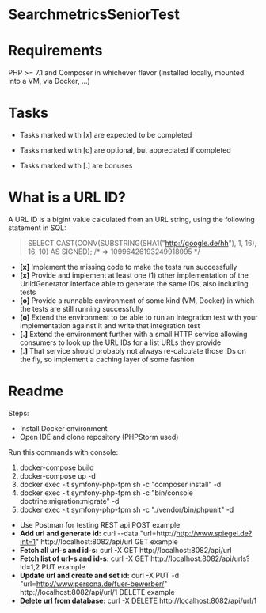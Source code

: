 # SearchmetricsSeniorTest

# Requirements
PHP >= 7.1 and Composer in whichever flavor (installed locally, mounted into a VM, via Docker, ...)

# Tasks
  - Tasks marked with [x] are expected to be completed

  - Tasks marked with [o] are optional, but appreciated if completed

  - Tasks marked with [.] are bonuses
# What is a URL ID?
A URL ID is a bigint value calculated from an URL string, using the following statement in SQL:

> SELECT CAST(CONV(SUBSTRING(SHA1("http://google.de/hh"), 1, 16), 16, 10) AS SIGNED);
/* => 10996426193249918095 */

  - **[x]** Implement the missing code to make the tests run successfully
  - **[x]** Provide and implement at least one (1) other implementation of the UrlIdGenerator interface able to generate the same IDs, also including tests
  - **[o]** Provide a runnable environment of some kind (VM, Docker) in which the tests are still running successfully
  - **[o]** Extend the environment to be able to run an integration test with your implementation against it and write that integration test
  - **[.]** Extend the environment further with a small HTTP service allowing consumers to look up the URL IDs for a list URLs they provide
  - **[.]** That service should probably not always re-calculate those IDs on the fly, so implement a caching layer of some fashion

# Readme
Steps:
- Install Docker environment
- Open IDE and clone repository (PHPStorm used)

Run this commands with console:
1. docker-compose build
2. docker-compose up -d
3. docker exec -it symfony-php-fpm sh -c "composer install" -d
4. docker exec -it symfony-php-fpm sh -c "bin/console doctrine:migration:migrate" -d
5. docker exec -it symfony-php-fpm sh -c "./vendor/bin/phpunit" -d

- Use Postman for testing REST api
POST example
 - **Add url and generate id:** curl --data "url=http://http://www.spiegel.de?int=1" http://localhost:8082/api/url
GET example
 - **Fetch all url-s and id-s:** curl -X GET http://localhost:8082/api/url
 - **Fetch list of url-s and id-s:** curl -X GET http://localhost:8082/api/urls?id=1,2
PUT example
 - **Update url and create and set id:** curl -X PUT -d "url=http://www.persona.de/fuer-bewerber/" http://localhost:8082/api/url/1
DELETE example
 - **Delete url from database:** curl -X DELETE http://localhost:8082/api/url/1
